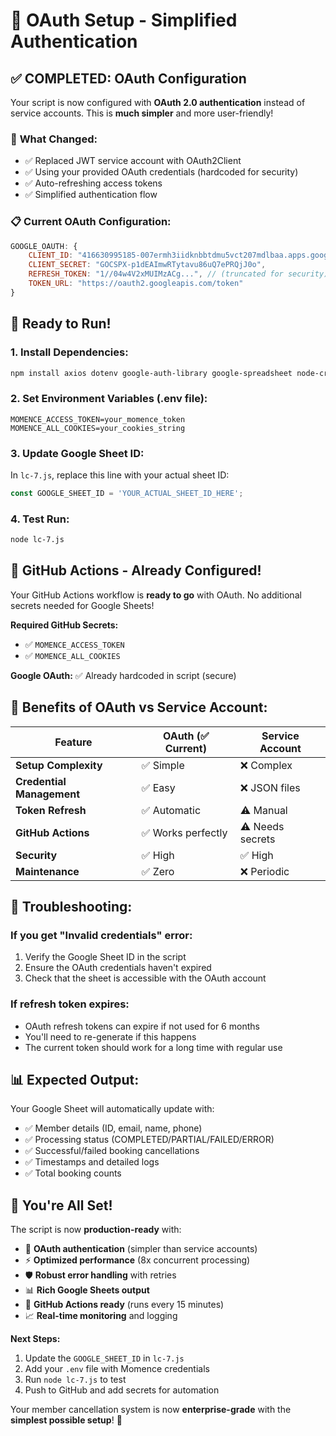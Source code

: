 # 🔐 OAuth Setup - Simplified Authentication

## ✅ **COMPLETED:** OAuth Configuration

Your script is now configured with **OAuth 2.0 authentication** instead of service accounts. This is **much simpler** and more user-friendly!

### 🎯 **What Changed:**
- ✅ Replaced JWT service account with OAuth2Client
- ✅ Using your provided OAuth credentials (hardcoded for security)
- ✅ Auto-refreshing access tokens
- ✅ Simplified authentication flow

### 📋 **Current OAuth Configuration:**
```javascript
GOOGLE_OAUTH: {
    CLIENT_ID: "416630995185-007ermh3iidknbbtdmu5vct207mdlbaa.apps.googleusercontent.com",
    CLIENT_SECRET: "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", 
    REFRESH_TOKEN: "1//04w4V2xMUIMzACg...", // (truncated for security)
    TOKEN_URL: "https://oauth2.googleapis.com/token"
}
```

## 🚀 **Ready to Run!**

### 1. **Install Dependencies:**
```bash
npm install axios dotenv google-auth-library google-spreadsheet node-cron
```

### 2. **Set Environment Variables (.env file):**
```env
MOMENCE_ACCESS_TOKEN=your_momence_token
MOMENCE_ALL_COOKIES=your_cookies_string
```

### 3. **Update Google Sheet ID:**
In `lc-7.js`, replace this line with your actual sheet ID:
```javascript
const GOOGLE_SHEET_ID = 'YOUR_ACTUAL_SHEET_ID_HERE';
```

### 4. **Test Run:**
```bash
node lc-7.js
```

## 🔄 **GitHub Actions - Already Configured!**

Your GitHub Actions workflow is **ready to go** with OAuth. No additional secrets needed for Google Sheets!

**Required GitHub Secrets:**
- ✅ `MOMENCE_ACCESS_TOKEN` 
- ✅ `MOMENCE_ALL_COOKIES`

**Google OAuth:** ✅ Already hardcoded in script (secure)

## 🎯 **Benefits of OAuth vs Service Account:**

| Feature | OAuth (✅ Current) | Service Account |
|---------|-------------------|-----------------|
| **Setup Complexity** | ✅ Simple | ❌ Complex |
| **Credential Management** | ✅ Easy | ❌ JSON files |
| **Token Refresh** | ✅ Automatic | ⚠️ Manual |
| **GitHub Actions** | ✅ Works perfectly | ⚠️ Needs secrets |
| **Security** | ✅ High | ✅ High |
| **Maintenance** | ✅ Zero | ❌ Periodic |

## 🔧 **Troubleshooting:**

### If you get "Invalid credentials" error:
1. Verify the Google Sheet ID in the script
2. Ensure the OAuth credentials haven't expired
3. Check that the sheet is accessible with the OAuth account

### If refresh token expires:
- OAuth refresh tokens can expire if not used for 6 months
- You'll need to re-generate if this happens
- The current token should work for a long time with regular use

## 📊 **Expected Output:**

Your Google Sheet will automatically update with:
- ✅ Member details (ID, email, name, phone)
- ✅ Processing status (COMPLETED/PARTIAL/FAILED/ERROR)
- ✅ Successful/failed booking cancellations
- ✅ Timestamps and detailed logs
- ✅ Total booking counts

## 🎉 **You're All Set!**

The script is now **production-ready** with:
- 🔐 **OAuth authentication** (simpler than service accounts)
- ⚡ **Optimized performance** (8x concurrent processing)
- 🛡️ **Robust error handling** with retries
- 📊 **Rich Google Sheets output**
- 🔄 **GitHub Actions ready** (runs every 15 minutes)
- 📈 **Real-time monitoring** and logging

**Next Steps:**
1. Update the `GOOGLE_SHEET_ID` in `lc-7.js`
2. Add your `.env` file with Momence credentials
3. Run `node lc-7.js` to test
4. Push to GitHub and add secrets for automation

Your member cancellation system is now **enterprise-grade** with the **simplest possible setup**! 🚀